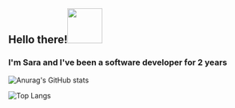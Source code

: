 ## Hello there!<img src="https://github.com/saraCorralesss/Resource/blob/master/Images/saludog.gif" width="70">
### I'm Sara and I've been a software developer for 2 years


![Anurag's GitHub stats](https://github-readme-stats.vercel.app/api?username=saraCorralesss&bg_color=313233&text_color=e3eaf4&title_color=cd39f9&hide_border=true&locale=es&show_icons=true&include_all_commits=false&cache_seconds=1800)

![Top Langs](https://github-readme-stats.vercel.app/api/top-langs/?username=saraCorralesss&layout=compact&bg_color=313233&text_color=e3eaf4&title_color=cd39f9&hide_border=true&locale=es)


